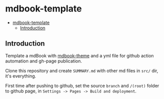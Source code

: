 # mdbook-template

- [mdbook-template](#mdbook-template)
  - [Introduction](#introduction)

## Introduction

Template a mdBook with [mdbook-theme](https://github.com/ghost717/mdbook-theme) and a yml file for github action automation and gh-page publication.

Clone this repository and create `SUMMARY.md` with other md files in `src/` dir, it's everything.

First time after pushing to github, set the source `branch` and `/(root)` folder to github page, in `Settings -> Pages -> Build and deployment`.
